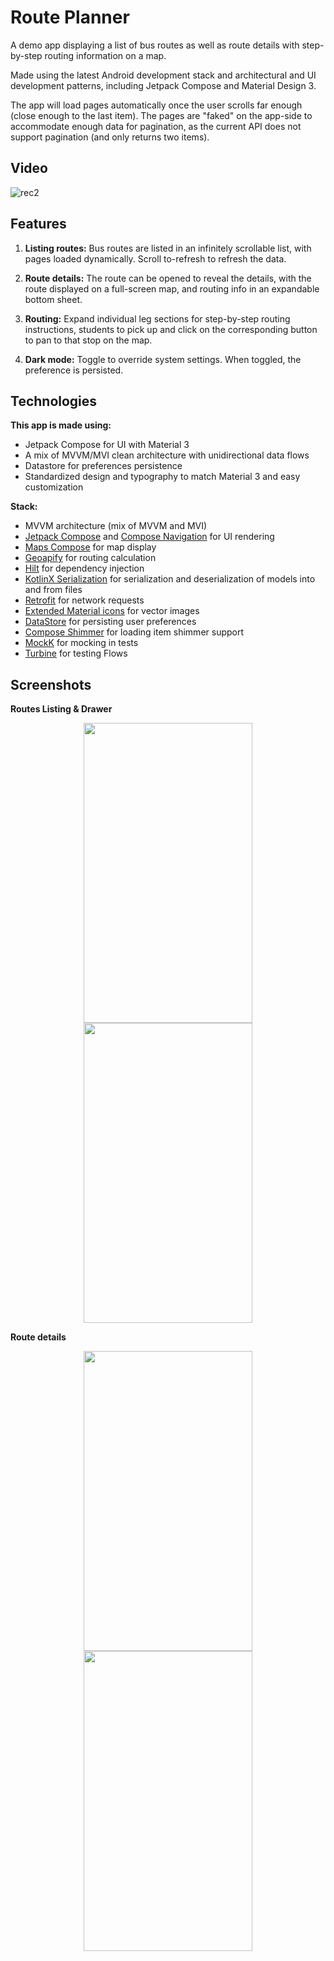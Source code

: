 # Route Planner

A demo app displaying a list of bus routes as well as route details with step-by-step routing information on a map.

Made using the latest Android development stack and architectural and UI development patterns, including Jetpack Compose and Material Design 3.

The app will load pages automatically once the user scrolls far enough (close enough to the last item). 
The pages are "faked" on the app-side to accommodate enough data for pagination, as the current API does not support pagination (and only returns two items).

## Video

![rec2](https://github.com/oblakr24/route-planner/assets/32245831/c16c83a2-2123-416c-8562-c50814f31928)

## Features

1. **Listing routes:** Bus routes are listed in an infinitely scrollable list, with pages loaded dynamically. Scroll to-refresh to refresh the data.

2. **Route details:** The route can be opened to reveal the details, with the route displayed on a full-screen map, and routing info in an expandable bottom sheet.

3. **Routing:** Expand individual leg sections for step-by-step routing instructions, students to pick up and click on the corresponding button to pan to that stop on the map.

4. **Dark mode:** Toggle to override system settings. When toggled, the preference is persisted.

## Technologies

**This app is made using:**

- Jetpack Compose for UI with Material 3
- A mix of MVVM/MVI clean architecture with unidirectional data flows
- Datastore for preferences persistence
- Standardized design and typography to match Material 3 and easy customization

**Stack:**
- MVVM architecture (mix of MVVM and MVI)
- [Jetpack Compose](https://developer.android.com/jetpack/compose) and [Compose Navigation](https://developer.android.com/jetpack/compose/navigation) for UI rendering
- [Maps Compose](https://developers.google.com/maps/documentation/android-sdk/maps-compose) for map display
- [Geoapify](https://www.geoapify.com/routing-api) for routing calculation
- [Hilt](https://dagger.dev/hilt/) for dependency injection
- [KotlinX Serialization](https://github.com/Kotlin/kotlinx.serialization) for serialization and deserialization of models into and from files
- [Retrofit](https://github.com/square/retrofit) for network requests
- [Extended Material icons](https://developer.android.com/jetpack/androidx/releases/compose-material) for vector images
- [DataStore](https://developer.android.com/topic/libraries/architecture/datastore) for persisting user preferences
- [Compose Shimmer](https://github.com/valentinilk/compose-shimmer) for loading item shimmer support
- [MockK](https://mockk.io/) for mocking in tests
- [Turbine](https://github.com/cashapp/turbine) for testing Flows

## Screenshots

<b>Routes Listing & Drawer</b>

<p align="center">
  <img src="https://github.com/oblakr24/route-planner/assets/32245831/f8c5c6db-eb71-4367-9adf-96a63e9fe3db" width="270" height="480">
  <img src="https://github.com/oblakr24/route-planner/assets/32245831/a6cb7ccd-6f0d-43e8-bc44-ae9738db52c1" width="270" height="480">
</p>

<b>Route details</b>

<p align="center">
  <img src="https://github.com/oblakr24/route-planner/assets/32245831/f13eceb4-2c55-4fe1-b201-545b257f5df5" width="270" height="480">
  <img src="https://github.com/oblakr24/route-planner/assets/32245831/c597cfeb-bf8d-48b3-b6a1-cbc55210dc77" width="270" height="480">
</p>
